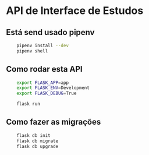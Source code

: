 # API de Interface de Estudos

## Está send usado pipenv

```sh
    pipenv install --dev
    pipenv shell
```

## Como rodar esta API

```sh
    export FLASK_APP=app
    export FLASK_ENV=Development
    export FLASK_DEBUG=True

    flask run
```

## Como fazer as migrações

```sh
    flask db init
    flask db migrate
    flask db upgrade
```